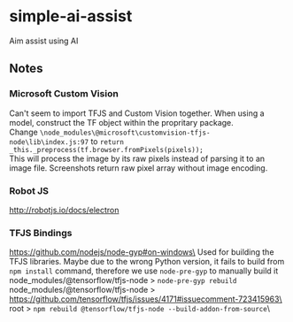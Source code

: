 # simple-ai-assist
Aim assist using AI


## Notes

### Microsoft Custom Vision
Can't seem to import TFJS and Custom Vision together. When using a model, construct the TF object within the propritary package.\
Change `\node_modules\@microsoft\customvision-tfjs-node\lib\index.js:97` to `return _this._preprocess(tf.browser.fromPixels(pixels));`\
This will process the image by its raw pixels instead of parsing it to an image file. Screenshots return raw pixel array without image encoding.

### Robot JS
http://robotjs.io/docs/electron


### TFJS Bindings
https://github.com/nodejs/node-gyp#on-windows\
Used for building the TFJS libraries. Maybe due to the wrong Python version, it fails to build from `npm install` command, therefore we use `node-pre-gyp` to manually build it\
node_modules/@tensorflow/tfjs-node > `node-pre-gyp rebuild`\
node_modules/@tensorflow/tfjs-node > https://github.com/tensorflow/tfjs/issues/4171#issuecomment-723415963\
root > `npm rebuild @tensorflow/tfjs-node --build-addon-from-source`\